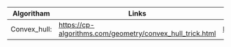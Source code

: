 | Algoritham   |  Links                                                                      |                  Problem Link                 |
|--------------|-----------------------------------------------------------------------------|-----------------------------------------------|
|Convex_hull:  |  https://cp-algorithms.com/geometry/convex_hull_trick.html                  | http://codeforces.com/contest/988/problem/F   |
